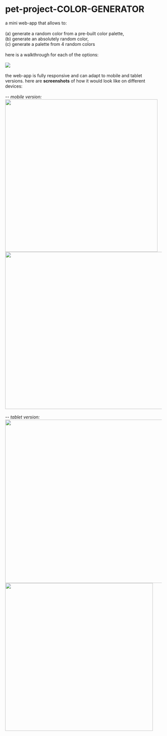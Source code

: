 # pet-project-COLOR-GENERATOR
a mini web-app that allows to: <br><br>
  (a) generate a random color from a pre-built color palette,<br>
  (b) generate an absolutely random color,<br>
  (c) generate a palette from 4 random colors<br><br>
here is a walkthrough for each of the options:<br><br>
![](https://github.com/sonyavibe/pet-project-COLOR-GENERATOR/blob/main/for_readme/color%20generator%20demo.gif)
<br><br>
the web-app is fully responsive and can adapt to mobile and tablet versions. here are <b>screenshots</b> of how it would look like on different devices:<br><br>
-- <i>mobile version: </i><br>
<img src="https://github.com/sonyavibe/pet-project-COLOR-GENERATOR/blob/main/for_readme/mobile%20random.PNG" width="490px"> <img src="https://github.com/sonyavibe/pet-project-COLOR-GENERATOR/blob/main/for_readme/mobile%20palette.PNG" width="505px">
<br><br>
-- <i>tablet version: </i><br>
<img src="https://github.com/sonyavibe/pet-project-COLOR-GENERATOR/blob/main/for_readme/tablet%20palette.PNG" width="525px"> <img src="https://github.com/sonyavibe/pet-project-COLOR-GENERATOR/blob/main/for_readme/tablet%20random.PNG" width="475px">
